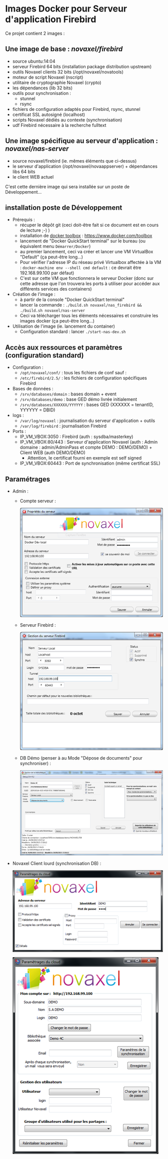 Images Docker pour Serveur d'application Firebird
=======
Ce projet contient 2 images :


## Une image de base : _novaxel/firebird_

* source ubuntu:14:04
* serveur Firebird 64 bits (installation package distribution upstream)
* outils Novaxel clients 32 bits (/opt/novaxel/novatools)
* moteur de script Novaxel (nscript)
* utilitaire de cryptographie Novaxel (crypto)
* les dépendances (lib 32 bits)
* outils pour synchronisation :
  * stunnel
  * rsync
* fichiers de configuration adaptés pour Firebird, rsync, stunnel
* certificat SSL autosigné (localhost)
* scripts Novaxel dédiés au contexte (synchronisation)
* udf Firebird nécessaire à la recherche fulltext


## Une image spécifique au serveur d'application : _novaxel/nas-server_

* source novaxel/firebird (ie. mêmes éléments que ci-dessus)
* le serveur d'application (/opt/novaxel/novaappserver) + dépendances libs 64 bits
* le client WEB actuel

C'est cette dernière image qui sera installée sur un poste de Développement...


## installation poste de Développement

* Prérequis :
  * récuper le dépôt git (ceci doit-être fait si ce document est en cours de lecture ;-) )
  * installation de [docker toolbox](https://www.docker.com/toolbox) : https://www.docker.com/toolbox
  * lancement de "Docker QuickStart terminal" sur le bureau (ou équivalent menu `Démarrer/Docker`)
  * au premier lancement, ceci va créer et lancer une VM VirtualBox "Default" (ça peut-être long...)
  * Pour vérifier l'adresse IP du réseau privé Virtualbox affectée à la VM : `docker-machine env --shell cmd default` : ce devrait être 192.168.99.100 par défaut)
  * C'est sur cette VM que fonctionnera le serveur Docker (donc sur cette adresse que l'on trouvera les ports à utiliser pour accéder aux différents services des containers)
* Création de l'image :
  * à partir de la console "Docker QuickStart terminal"
  * lancer la commande : ```./build.sh novaxel/nas_firebird && ./build.sh novaxel/nas-server```
  * Ceci va télécharger tous les éléments nécessaires et construire les images docker (ça peut-être long...)
* Utilisation de l'image (ie. lancement du container)
  * Configuration standard : lancer ```./start-nas-dev.sh```



## Accès aux ressources et paramètres (configuration standard)

* Configuration :
  * ```/opt/novaxel/conf/``` : tous les fichiers de conf sauf :
  * ```/etc/firebird/2.5/``` : les fichiers de configuration spécifiques Firebird
* Bases de données :
  * ```/srv/databases/domain``` : bases domain + event
  * ```/srv/databases/demo``` : base GED démo livrée initialement
  * ```/srv/databases/XXXXXX/YYYYYY``` : bases GED (XXXXXX = tenantID, YYYYYY = DBID)
* logs :
  * ```/var/log/novaxel``` : journalisation du serveur d'application + outils
  * ```/var/log/firebird``` : journalisation Firebird
* Ports :
  * IP_VM_VBOX:3050 : Firebird (auth : sysdba/masterkey)
  * IP_VM_VBOX:80/443 : Serveur d'application Novaxel (auth : Admin domaine : admin/AdminPass et compte DEMO : DEMO/DEMO) + Client WEB (auth DEMO/DEMO)
    * Attention, le certificat fourni en exemple est self signed
  * IP_VM_VBOX:60443 : Port de synchronisation (même certificat SSL)


## Paramétrages

* Admin :
  * Compte serveur :

    ![admin_srv](./res/admin_srv.png)

  * Serveur Firebird :

    ![admin_fb](./res/admin_fb.png)

  * DB Démo (penser à au Mode "Dépose de documents" pour synchroniser) :

      ![admin_dbs](./res/admin_db_demo.png)

* Novaxel Client lourd (synchronisation DB) :

  ![sync1](./res/novaxel_sync1.png)

  ![sync2](./res/novaxel_sync2.png)
